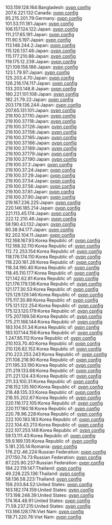 103.159.128.164:Bangladesh: [ovpn config](vpn/103_159_128_164.ovpn)  
207.6.221.132:Canada: [ovpn config](vpn/207_6_221_132.ovpn)  
85.215.201.79:Germany: [ovpn config](vpn/85_215_201_79.ovpn)  
101.53.111.181:Japan: [ovpn config](vpn/101_53_111_181.ovpn)  
106.157.124.122:Japan: [ovpn config](vpn/106_157_124_122.ovpn)  
111.217.65.191:Japan: [ovpn config](vpn/111_217_65_191.ovpn)  
111.90.5.197:Japan: [ovpn config](vpn/111_90_5_197.ovpn)  
113.148.244.2:Japan: [ovpn config](vpn/113_148_244_2.ovpn)  
115.126.137.48:Japan: [ovpn config](vpn/115_126_137_48.ovpn)  
115.177.210.88:Japan: [ovpn config](vpn/115_177_210_88.ovpn)  
119.175.12.239:Japan: [ovpn config](vpn/119_175_12_239.ovpn)  
121.109.158.186:Japan: [ovpn config](vpn/121_109_158_186.ovpn)  
123.1.79.97:Japan: [ovpn config](vpn/123_1_79_97.ovpn)  
125.203.4.70:Japan: [ovpn config](vpn/125_203_4_70.ovpn)  
126.216.174.117:Japan: [ovpn config](vpn/126_216_174_117.ovpn)  
133.203.148.8:Japan: [ovpn config](vpn/133_203_148_8.ovpn)  
180.221.101.108:Japan: [ovpn config](vpn/180_221_101_108.ovpn)  
182.21.79.22:Japan: [ovpn config](vpn/182_21_79_22.ovpn)  
203.179.136.244:Japan: [ovpn config](vpn/203_179_136_244.ovpn)  
207.65.131.101:Japan: [ovpn config](vpn/207_65_131_101.ovpn)  
219.100.37.110:Japan: [ovpn config](vpn/219_100_37_110.ovpn)  
219.100.37.118:Japan: [ovpn config](vpn/219_100_37_118.ovpn)  
219.100.37.126:Japan: [ovpn config](vpn/219_100_37_126.ovpn)  
219.100.37.158:Japan: [ovpn config](vpn/219_100_37_158.ovpn)  
219.100.37.165:Japan: [ovpn config](vpn/219_100_37_165.ovpn)  
219.100.37.166:Japan: [ovpn config](vpn/219_100_37_166.ovpn)  
219.100.37.169:Japan: [ovpn config](vpn/219_100_37_169.ovpn)  
219.100.37.179:Japan: [ovpn config](vpn/219_100_37_179.ovpn)  
219.100.37.190:Japan: [ovpn config](vpn/219_100_37_190.ovpn)  
219.100.37.2:Japan: [ovpn config](vpn/219_100_37_2.ovpn)  
219.100.37.24:Japan: [ovpn config](vpn/219_100_37_24.ovpn)  
219.100.37.29:Japan: [ovpn config](vpn/219_100_37_29.ovpn)  
219.100.37.54:Japan: [ovpn config](vpn/219_100_37_54.ovpn)  
219.100.37.56:Japan: [ovpn config](vpn/219_100_37_56.ovpn)  
219.100.37.81:Japan: [ovpn config](vpn/219_100_37_81.ovpn)  
219.100.37.90:Japan: [ovpn config](vpn/219_100_37_90.ovpn)  
219.167.236.225:Japan: [ovpn config](vpn/219_167_236_225.ovpn)  
220.146.185.214:Japan: [ovpn config](vpn/220_146_185_214.ovpn)  
221.113.45.174:Japan: [ovpn config](vpn/221_113_45_174.ovpn)  
222.12.210.46:Japan: [ovpn config](vpn/222_12_210_46.ovpn)  
58.190.43.132:Japan: [ovpn config](vpn/58_190_43_132.ovpn)  
60.38.94.177:Japan: [ovpn config](vpn/60_38_94_177.ovpn)  
92.202.104.11:Japan: [ovpn config](vpn/92_202_104_11.ovpn)  
112.168.167.93:Korea Republic of: [ovpn config](vpn/112_168_167_93.ovpn)  
112.168.32.110:Korea Republic of: [ovpn config](vpn/112_168_32_110.ovpn)  
112.72.253.154:Korea Republic of: [ovpn config](vpn/112_72_253_154.ovpn)  
118.176.174.110:Korea Republic of: [ovpn config](vpn/118_176_174_110.ovpn)  
118.220.161.28:Korea Republic of: [ovpn config](vpn/118_220_161_28.ovpn)  
118.34.190.40:Korea Republic of: [ovpn config](vpn/118_34_190_40.ovpn)  
118.45.110.177:Korea Republic of: [ovpn config](vpn/118_45_110_177.ovpn)  
121.142.62.81:Korea Republic of: [ovpn config](vpn/121_142_62_81.ovpn)  
121.176.179.136:Korea Republic of: [ovpn config](vpn/121_176_179_136.ovpn)  
121.177.30.53:Korea Republic of: [ovpn config](vpn/121_177_30_53.ovpn)  
125.129.129.146:Korea Republic of: [ovpn config](vpn/125_129_129_146.ovpn)  
175.117.30.86:Korea Republic of: [ovpn config](vpn/175_117_30_86.ovpn)  
175.121.122.254:Korea Republic of: [ovpn config](vpn/175_121_122_254.ovpn)  
175.123.120.179:Korea Republic of: [ovpn config](vpn/175_123_120_179.ovpn)  
175.207.169.56:Korea Republic of: [ovpn config](vpn/175_207_169_56.ovpn)  
175.211.168.144:Korea Republic of: [ovpn config](vpn/175_211_168_144.ovpn)  
183.104.51.34:Korea Republic of: [ovpn config](vpn/183_104_51_34.ovpn)  
183.107.144.156:Korea Republic of: [ovpn config](vpn/183_107_144_156.ovpn)  
1.247.85.112:Korea Republic of: [ovpn config](vpn/1_247_85_112.ovpn)  
210.103.70.40:Korea Republic of: [ovpn config](vpn/210_103_70_40.ovpn)  
210.126.82.152:Korea Republic of: [ovpn config](vpn/210_126_82_152.ovpn)  
210.223.253.243:Korea Republic of: [ovpn config](vpn/210_223_253_243.ovpn)  
211.108.218.90:Korea Republic of: [ovpn config](vpn/211_108_218_90.ovpn)  
211.195.33.190:Korea Republic of: [ovpn config](vpn/211_195_33_190.ovpn)  
211.219.133.68:Korea Republic of: [ovpn config](vpn/211_219_133_68.ovpn)  
211.221.124.43:Korea Republic of: [ovpn config](vpn/211_221_124_43.ovpn)  
211.33.100.31:Korea Republic of: [ovpn config](vpn/211_33_100_31.ovpn)  
218.152.135.160:Korea Republic of: [ovpn config](vpn/218_152_135_160.ovpn)  
218.48.135.33:Korea Republic of: [ovpn config](vpn/218_48_135_33.ovpn)  
218.55.202.67:Korea Republic of: [ovpn config](vpn/218_55_202_67.ovpn)  
220.116.172.105:Korea Republic of: [ovpn config](vpn/220_116_172_105.ovpn)  
220.117.160.18:Korea Republic of: [ovpn config](vpn/220_117_160_18.ovpn)  
220.78.96.228:Korea Republic of: [ovpn config](vpn/220_78_96_228.ovpn)  
222.100.183.183:Korea Republic of: [ovpn config](vpn/222_100_183_183.ovpn)  
222.104.43.213:Korea Republic of: [ovpn config](vpn/222_104_43_213.ovpn)  
222.107.253.148:Korea Republic of: [ovpn config](vpn/222_107_253_148.ovpn)  
59.13.111.43:Korea Republic of: [ovpn config](vpn/59_13_111_43.ovpn)  
59.9.169.135:Korea Republic of: [ovpn config](vpn/59_9_169_135.ovpn)  
5.181.235.14:Romania: [ovpn config](vpn/5_181_235_14.ovpn)  
176.212.46.224:Russian Federation: [ovpn config](vpn/176_212_46_224.ovpn)  
217.150.74.73:Russian Federation: [ovpn config](vpn/217_150_74_73.ovpn)  
87.225.90.237:Russian Federation: [ovpn config](vpn/87_225_90_237.ovpn)  
184.22.119.147:Thailand: [ovpn config](vpn/184_22_119_147.ovpn)  
49.228.225.136:Thailand: [ovpn config](vpn/49_228_225_136.ovpn)  
58.136.58.223:Thailand: [ovpn config](vpn/58_136_58_223.ovpn)  
159.203.84.52:United States: [ovpn config](vpn/159_203_84_52.ovpn)  
163.182.174.159:United States: [ovpn config](vpn/163_182_174_159.ovpn)  
173.198.248.39:United States: [ovpn config](vpn/173_198_248_39.ovpn)  
174.164.48.91:United States: [ovpn config](vpn/174_164_48_91.ovpn)  
71.59.237.215:United States: [ovpn config](vpn/71_59_237_215.ovpn)  
113.166.128.178:Viet Nam: [ovpn config](vpn/113_166_128_178.ovpn)  
118.71.220.76:Viet Nam: [ovpn config](vpn/118_71_220_76.ovpn)  
